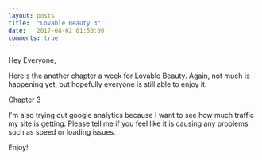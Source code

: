 ```yaml
---
layout: posts
title:  "Lovable Beauty 3"
date:   2017-08-02 01:50:00
comments: true
---
```


Hey Everyone,

Here's the another chapter a week for Lovable Beauty. Again, not much is happening yet, but hopefully everyone is still able to enjoy it.

[Chapter 3][lb003]

I'm also trying out google analytics because I want to see how much traffic my site is getting. Please tell me if you feel like it is causing any problems such as speed or loading issues.

Enjoy!

[lb003]: {{site.url}}/translations/lb/0003
